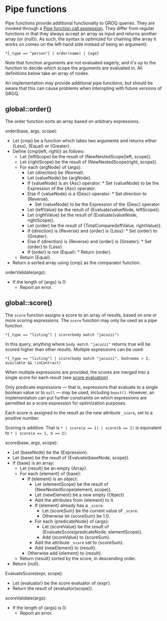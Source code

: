# Pipe functions

Pipe functions provide additional functionalty to GROQ queries. They are invoked through a [Pipe function call expression](#sec-Pipe-function-call-expression). They differ from regular functions in that they always accept an array as input and returns another array (or {null}). As such, the syntax is optimized for chaining (the array it works on comes on the left-hand side instead of being an argument):

```
*[_type == "person"] | order(name) | {age}
```

Note that function arguments are not evaluated eagerly, and it's up to the function to decide which scope the arguments are evaluated in. All definitions below take an array of nodes.

An implementation may provide additional pipe functions, but should be aware that this can cause problems when interopting with future versions of GROQ.

## global::order()

The order function sorts an array based on arbitrary expressions.

order(base, args, scope):

- Let {cmp} be a function which takes two arguments and returns either {Less}, {Equal} or {Greater}.
- Define {cmp(left, right)} as follows:
  - Let {leftScope} be the result of {NewNestedScope(left, scope)}.
  - Let {rightScope} be the result of {NewNestedScope(right, scope)}.
  - For each {argNode} of {args}:
    - Let {direction} be {Normal}.
    - Let {valueNode} be {argNode}.
    - If {valueNode} is an {Asc} operator: \* Set {valueNode} to be the Expression of the {Asc} operator.
    - Else if {valueNode} is a {Desc} operator: \* Set direction to {Reverse}.
      - Set {valueNode} to be the Expression of the {Desc} operator.
    - Let {leftValue} be the result of {Evaluate(valueNode, leftScope)}.
    - Let {rightValue} be the result of {Evaluate(valueNode, rightScope)}.
    - Let {order} be the result of {TotalCompare(leftValue, rightValue)}.
    - If {direction} is {Reverse} and {order} is {Less}: \* Set {order} to {Greater}.
    - Else if {direction} is {Reverse} and {order} is {Greater}: \* Set {order} to {Less}.
    - If {order} is not {Equal}: \* Return {order}.
  - Return {Equal}.
- Return a sorted array using {cmp} as the comparator function.

orderValidate(args):

- If the length of {args} is 0:
  - Report an error.

## global::score()

The `score` function assigns a score to an array of results, based on one or more scoring expressions. The `score` function may only be used as a pipe function.

```groq
*[_type == "listing"] | score(body match "jacuzzi")
```

In this query, anything where `body match "jacuzzi"` returns true will be scored higher than other results. Multiple expressions can be used:

```groq
*[_type == "listing"] | score(body match "jacuzzi", bedrooms > 2, available && !inContract)
```

When multiple expressions are provided, the scores are merged into a single score for each result (see [score evaluation](#sec-Score-evaluation))

Only predicate expressions — that is, expressions that evaluate to a single boolean value or to `null` — may be used, including `boost()`. However, an implementation can put further constraints on which expressions are permitted as a score expression for optimization purposes.

Each score is assigned to the result as the new attribute `_score`, set to a positive number.

Scoring is additive. That is `* | score(a == 1) | score(b == 2)` is equivalent to `* | score(a == 1, b == 2)`.

score(base, args, scope):

- Let {baseNode} be the {Expression}.
- Let {base} be the result of {Evaluate(baseNode, scope)}.
- If {base} is an array:
  - Let {result} be an empty {Array}.
  - For each {element} of {base}:
    - If {element} is an object:
      - Let {elementScope} be the result of {NewNestedScope(element, scope)}.
      - Let {newElement} be a new empty {Object}
      - Add the attributes from {element} to it.
      - If {element} already has a `_score`:
        - Let {scoreSum} be the current value of `_score`.
        - Otherwise let {scoreSum} be 1.0.
      - For each {predicateNode} of {args}:
        - Let {scoreValue} be the result of {EvaluateScore(predicateNode, elementScope)}.
        - Add {scoreValue} to {scoreSum}.
      - Add the attribute `_score` set to {scoreSum}.
      - Add {newElement} to {result}.
    - Otherwise add {element} to {result}.
  - Return {result} sorted by the score, in descending order.
- Return {null}.

EvaluateScore(expr, scope):

- Let {evaluator} be the score evaluator of {expr}.
- Return the result of {evaluator(scope)}.

scoreValidate(args):

- If the length of {args} is 0:
  - Report an error.

